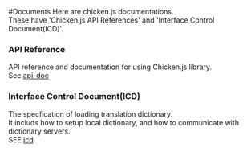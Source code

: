 #Documents
Here are chicken.js documentations. <br/>
These have 'Chicken.js API References'  and 'Interface Control Document(ICD)'.

### API Reference
API reference and documentation for using Chicken.js library.<br/>
See [api-doc](./api-doc/README.md)

### Interface Control Document(ICD)
The specfication of loading translation dictionary.<br/>
It includs how to setup local dictionary, and how to communicate with dictionary servers.<br/>
SEE [icd](./icd/README.md)
